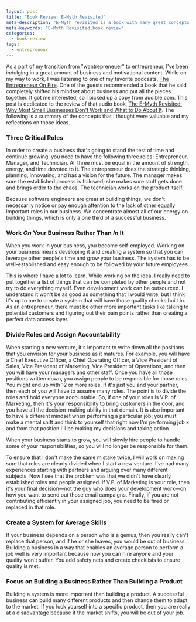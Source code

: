 ```yaml
---
layout: post
title: "Book Review: E-Myth Revisited"
meta-description: "E-Myth revisited is a book with many great concepts that are so easily overlooked by new entrepreneurs."
meta-keywords: "E-Myth Revisited,book review"
categories: 
  - book-review
tags:
  - entrepreneur
---
```


As a part of my transition from "wantrepreneuer" to entrepreneur, I've
been indulging in a great amount of business and motivational content. While on my way to work, I was listening to one of my favorite podcasts, [The Entrepreneur On Fire][1]. One of the guests recommended a book that he said completely shifted his mindset about business and put all the pieces together. It got me interested, so I picked up a copy from audible.com. This post is dedicated to the review of that audio book, [The E-Myth
Revisited: Why Most Small Businesses Don't Work and What to Do About It][2]. 
The following is a summary of the concepts that I thought were valuable and my reflections on those ideas. 

### Three Critical Roles
In order to create a business that's going to stand the test of time and continue growing, you need to have the following three roles: Entrepreneur, Manager, and Technician. All three must be equal in the amount of strength, energy, and time devoted to it. The entrepreneur does the strategic thinking, planning, innovating, and has a vision for the future. The manager makes sure the established process is followed; she makes sure stuff gets done and brings order to the chaos. The technician works on the product itself. 

Because software engineers are great at building things, we don't necessarily notice or pay enough attention to the lack of other equally important roles in our business. We concentrate almost all of our energy on building things, which is only a one third of a successful business. 

### Work *On* Your Business Rather Than *In* It
When you work in your business, you become self-employed. Working on your business means developing it and creating a system so that you can leverage other people's time and grow your business. The system has to be well-established and easy enough to be followed by your future employees. 

This is where I have a lot to learn. While working on the idea, I really need to put together a list of things that can be completed by other people and not try to do everything myself. Even development work can be outsourced. I understand it won't be as good as something that I would write, but I think it's up to me to create a system that will have those quality checks built in. As an entrepreneur, there must be other more important tasks like talking to potential customers and figuring out their pain points rather than creating a perfect data access layer. 

### Divide Roles and Assign Accountability

When starting a new venture, it's important to write down all the positions that you envision for your business as it matures. For example, you will have a Chief Executive Officer, a Chief Operating Officer, a Vice President of Sales, Vice President of Marketing, Vice President of Operations, and then you will have your managers and other staff. Once you have all those positions written down, you assign people to be responsible for those roles. You might end up with 12 or more roles. If it's just you and your partner, then each of you will have to assume many roles. The point is to divide the roles and hold everyone accountable. So, if one of your roles is V.P. of Marketing, then it's your responsibility to bring customers in the door, and you have all the decision-making ability in that domain. It is also important to have a different mindset when performing a particular job; you must make a mental shift and think to yourself that right now I'm performing job x and from that position I'll be making my decisions and taking action. 

When your business starts to grow, you will slowly hire people to handle some of your responsibilities, so you will no longer be responsible for them.

To ensure that I don't make the same mistake twice, I will work on making sure that roles are clearly divided when I start a new venture. I've had many experiences starting with partners and arguing over many different subjects. Now I see that the problem was that we didn't have clearly established roles and people assigned. If V.P. of Marketing is your role, then it's your final decision—not the guy who does your development work—on how you want to send out those email campaigns. Finally, if you are not contributing efficiently in your assigned job, you need to be fired or replaced in that role. 

### Create a System for Average Skills
If your business depends on a person who is a genius, then you really can't replace that person, and if he or she leaves, you would be out of business. Building a business in a way that enables an average person to perform a job well is very important because now you can hire anyone and your quality won't suffer. You add safety nets and create checklists to ensure quality is met.  

### Focus on Building a Business Rather Than Building a Product
Building a system is more important than building a product. A successful business can build many different products and then change them to adapt to the market. If you lock yourself into a specific product, then you are really at a disadvantage because if the market shifts, you will be out of your job.




  [1]: http://www.entrepreneuronfire.com/
  [2]: http://www.amazon.com/gp/product/0887307280/ref=as_li_ss_tl?ie=UTF8&camp=1789&creative=390957&creativeASIN=0887307280&linkCode=as2&tag=sermassblo-20
